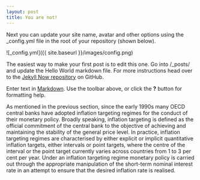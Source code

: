 ```yaml
---
layout: post
title: You are not!
---
```


Next you can update your site name, avatar and other options using the _config.yml file in the root of your repository (shown below).

![_config.yml]({{ site.baseurl }}/images/config.png)

The easiest way to make your first post is to edit this one. Go into /_posts/ and update the Hello World markdown file. For more instructions head over to the [Jekyll Now repository](https://github.com/barryclark/jekyll-now) on GitHub.


Enter text in [Markdown](http://daringfireball.net/projects/markdown/). Use the toolbar above, or click the **?** button for formatting help.

As mentioned in the previous section, since the early 1990s many OECD central banks have adopted inflation targeting regimes for the conduct of their monetary policy. Broadly speaking, inflation targeting is defined as the official commitment of the central bank to the objective of achieving and maintaining the stability of the general price level. In practice, inflation targeting regimes are characterised by either explicit or implicit quantitative inflation targets, either intervals or point targets, where the centre of the interval or the point target currently varies across countries from 1 to 3 per cent per year. Under an inflation targeting regime monetary policy is carried out through the appropriate manipulation of the short-term nominal interest rate in an attempt to ensure that the desired inflation rate is realised.
